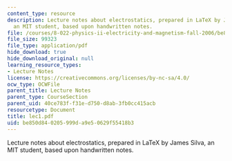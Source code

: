 ```yaml
---
content_type: resource
description: Lecture notes about electrostatics, prepared in LaTeX by James Silva,
  an MIT student, based upon handwritten notes.
file: /courses/8-022-physics-ii-electricity-and-magnetism-fall-2006/be850d840205999da9e50629f55418b3_lec1.pdf
file_size: 99323
file_type: application/pdf
hide_download: true
hide_download_original: null
learning_resource_types:
- Lecture Notes
license: https://creativecommons.org/licenses/by-nc-sa/4.0/
ocw_type: OCWFile
parent_title: Lecture Notes
parent_type: CourseSection
parent_uid: 40ce783f-f31e-d750-d8ab-3fb0cc415acb
resourcetype: Document
title: lec1.pdf
uid: be850d84-0205-999d-a9e5-0629f55418b3
---
```

Lecture notes about electrostatics, prepared in LaTeX by James Silva, an MIT student, based upon handwritten notes.